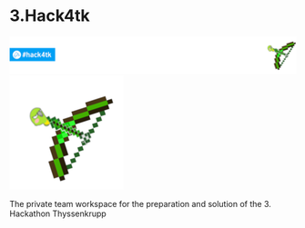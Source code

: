 # 3.Hack4tk
![Hack4tk](Bases/Hack4tk.png)  ![Logo](Bases/BoW.png)

The private team workspace for the preparation and solution of the 3. Hackathon Thyssenkrupp
